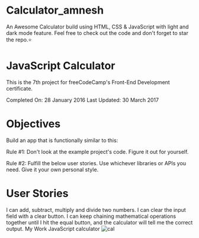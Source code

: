 # Calculator_amnesh
An Awesome Calculator build using HTML, CSS &amp; JavaScript with light and dark mode feature. Feel free to check out the code and don't forget to star the repo.⭐


# JavaScript Calculator
This is the 7th project for freeCodeCamp's Front-End Development certificate.

Completed On: 28 January 2016
Last Updated: 30 March 2017

# Objectives
Build an app that is functionally similar to this:

Rule #1: Don't look at the example project's code. Figure it out for yourself.

Rule #2: Fulfill the below user stories. Use whichever libraries or APIs you need. Give it your own personal style.

# User Stories
I can add, subtract, multiply and divide two numbers.
I can clear the input field with a clear button.
I can keep chaining mathematical operations together until I hit the equal button, and the calculator will tell me the correct output.
My Work
JavaScript calculator
![cal](https://user-images.githubusercontent.com/88304047/211557208-90e4cdac-6cd7-4757-bb1d-7aa275e31226.jpg)
